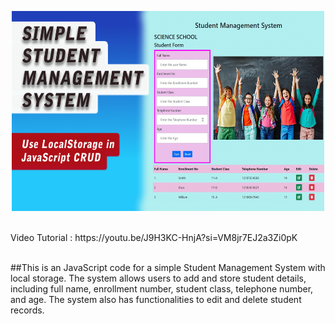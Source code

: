 <p align="center">
  <img src="SMS.jpg" width="500" height="320" />
</p>
<br>
Video Tutorial : https://youtu.be/J9H3KC-HnjA?si=VM8jr7EJ2a3Zi0pK
<br>
<br>

##This is an JavaScript code for a simple Student Management System with local storage. The system allows users to add and store student details, including full name, enrollment number, student class, telephone number, and age. The system also has functionalities to edit and delete student records.
